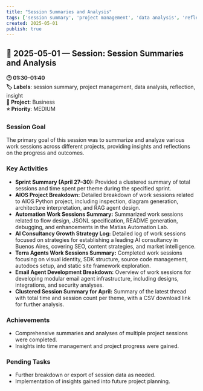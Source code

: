 ```yaml
---
title: "Session Summaries and Analysis"
tags: ['session summary', 'project management', 'data analysis', 'reflection', 'insight']
created: 2025-05-01
publish: true
---
```


## 📅 2025-05-01 — Session: Session Summaries and Analysis

**🕒 01:30–01:40**  
**🏷️ Labels**: session summary, project management, data analysis, reflection, insight  
**📂 Project**: Business  
**⭐ Priority**: MEDIUM  


### Session Goal
The primary goal of this session was to summarize and analyze various work sessions across different projects, providing insights and reflections on the progress and outcomes.

### Key Activities
- **Sprint Summary (April 27–30):** Provided a clustered summary of total sessions and time spent per theme during the specified sprint.
- **AIOS Project Breakdown:** Detailed breakdown of work sessions related to AIOS Python project, including inspection, diagram generation, architecture interpretation, and RAG agent design.
- **Automation Work Sessions Summary:** Summarized work sessions related to flow design, JSONL specification, README generation, debugging, and enhancements in the Matías Automation Lab.
- **AI Consultancy Growth Strategy Log:** Detailed log of work sessions focused on strategies for establishing a leading AI consultancy in Buenos Aires, covering SEO, content strategies, and market intelligence.
- **Terra Agents Work Sessions Summary:** Completed work sessions focusing on visual identity, SDK structure, source code management, autodocs setup, and static site framework exploration.
- **Email Agent Development Breakdown:** Overview of work sessions for developing modular email agent infrastructure, including designs, integrations, and security analyses.
- **Clustered Session Summary for April:** Summary of the latest thread with total time and session count per theme, with a CSV download link for further analysis.

### Achievements
- Comprehensive summaries and analyses of multiple project sessions were completed.
- Insights into time management and project progress were gained.

### Pending Tasks
- Further breakdown or export of session data as needed.
- Implementation of insights gained into future project planning.
